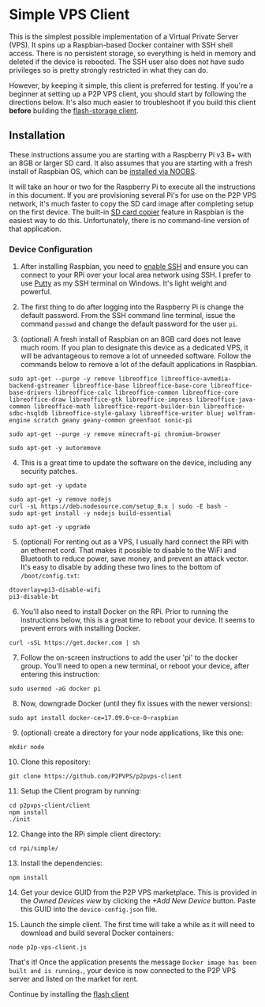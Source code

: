 # Simple VPS Client
This is the simplest possible implementation of a Virtual Private Server (VPS). It spins up
a Raspbian-based Docker container with SSH shell access. There is no persistent storage,
so everything is held in memory and deleted if the device is rebooted. The SSH user also
does not have sudo privileges so is pretty strongly restricted in what they can do.

However, by keeping it simple, this client is preferred for testing. If you're a beginner at
setting up a P2P VPS client, you should start by following the directions below. It's also
much easier to troubleshoot if you build this client **before** building the
[flash-storage client](../flash-storage).

## Installation
These instructions assume you are starting with a Raspberry Pi v3 B+ with an 8GB or larger
SD card. It also assumes that you are starting with a fresh install of Raspbian OS, which can be
[installed via NOOBS](https://www.raspberrypi.org/documentation/installation/noobs.md).

It will take an hour or two for the Raspberry Pi to execute all the instructions in this
document. If you are provisioning several Pi's for use on the P2P VPS network, it's much
faster to copy the SD card image after completing setup on the first device. The built-in
[SD card copier](https://www.raspberrypi.org/blog/another-update-raspbian/) feature in
Raspbian is the easiest way to do this. Unfortunately, there is no command-line version
of that application.

### Device Configuration

1. After installing Raspbian, you need to
[enable SSH](https://www.raspberrypi.org/documentation/remote-access/ssh/) and ensure you can
connect to your RPi over your local area network using SSH. I prefer to use
[Putty](https://www.chiark.greenend.org.uk/~sgtatham/putty/latest.html) as my SSH terminal on
Windows. It's light weight and powerful.

2. The first thing to do after logging into the Raspberry Pi is change the default password.
From the SSH command line terminal, issue the command `passwd` and change the default password
for the user `pi`.

3. (optional) A fresh install of Raspbian on an 8GB card does not leave much room.
If you plan to designate this device as a dedicated VPS, it will be advantageous
to remove a lot of unneeded software.
Follow the commands below to remove a lot of the default applications in Raspbian.

```
sudo apt-get --purge -y remove libreoffice libreoffice-avmedia-backend-gstreamer libreoffice-base libreoffice-base-core libreoffice-base-drivers libreoffice-calc libreoffice-common libreoffice-core libreoffice-draw libreoffice-gtk libreoffice-impress libreoffice-java-common libreoffice-math libreoffice-report-builder-bin libreoffice-sdbc-hsqldb libreoffice-style-galaxy libreoffice-writer bluej wolfram-engine scratch geany geany-common greenfoot sonic-pi

sudo apt-get --purge -y remove minecraft-pi chromium-browser

sudo apt-get -y autoremove
```

4. This is a great time to update the software on the device, including any security patches.
```
sudo apt-get -y update

sudo apt-get -y remove nodejs
curl -sL https://deb.nodesource.com/setup_8.x | sudo -E bash -
sudo apt-get install -y nodejs build-essential

sudo apt-get -y upgrade
```

5. (optional) For renting out as a VPS, I usually hard connect the RPi with an
ethernet cord. That makes it possible to disable to the WiFi and Bluetooth to
reduce power, save money, and prevent an attack vector. It's easy to disable by
adding these two lines to the bottom of `/boot/config.txt`:
```
dtoverlay=pi3-disable-wifi
pi3-disable-bt
```

6. You'll also need to install Docker on the RPi. Prior to running the instructions below,
this is a great time to reboot your device. It seems to prevent errors with installing Docker.

`curl -sSL https://get.docker.com | sh`

7. Follow the on-screen instructions to add the user 'pi' to the docker group.
You'll need to open a new terminal, or reboot your device, after entering this
instruction:

`sudo usermod -aG docker pi`

8. Now, downgrade Docker (until they fix issues with the newer versions):

`sudo apt install docker-ce=17.09.0~ce-0~raspbian`

9. (optional) create a directory for your node applications, like this one:

`mkdir node`

10. Clone this repository:

`git clone https://github.com/P2PVPS/p2pvps-client`

11. Setup the Client program by running:
```
cd p2pvps-client/client
npm install
./init
```

12. Change into the RPi simple client directory:

`cd rpi/simple/`

13. Install the dependencies:

`npm install`

14. Get your device GUID from the P2P VPS marketplace. This is provided in
the *Owned Devices view* by clicking the *+Add New Device* button. Paste this GUID into the `device-config.json` file.

15. Launch the simple client. The first time will take a while as it will need to download and
build several Docker containers:

`node p2p-vps-client.js`

That's it! Once the application presents the message
`Docker image has been built and is running.`,
your device is now connected to the P2P VPS server and listed on the market for rent.

Continue by installing the [flash client](../flash-storage/README.md)
